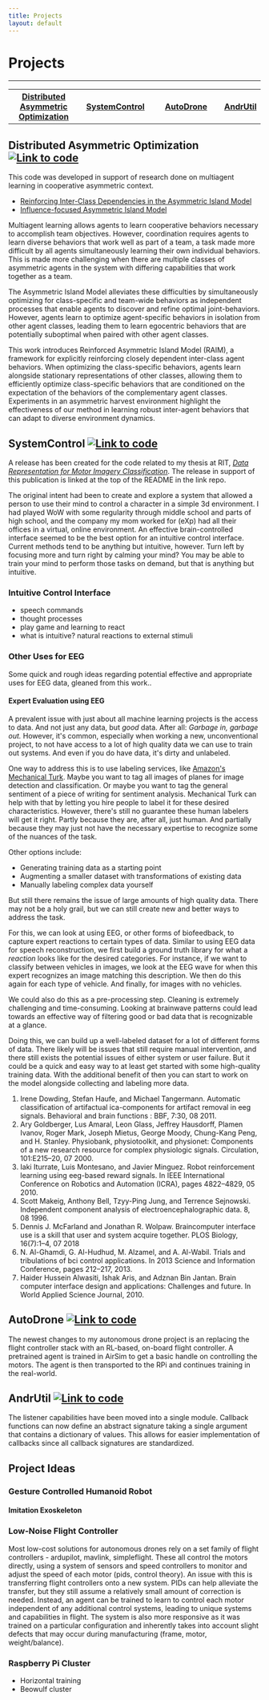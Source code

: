 ```yaml
---
title: Projects
layout: default
---
```


# Projects

<hr>

<table style="width: 100%">
  <tr>
    <th style="width:30%; text-align: center"><a href="https://github.com/AndrewTFesta/island_influence">Distributed Asymmetric Optimization</a></th>
    <th style="width:30%; text-align: center"><a href="https://github.com/AndrewTFesta/SystemControl">SystemControl</a></th>
    <th style="width:30%; text-align: center"><a href="https://github.com/AndrewTFesta/AutoDrone">AutoDrone</a></th>
    <th style="width:30%; text-align: center"><a href="https://github.com/AndrewTFesta/AndrUtil">AndrUtil</a></th>
  </tr>
</table>

## Distributed Asymmetric Optimization <a href="https://github.com/AndrewTFesta/island_influence"><img class="codelink" src="assets/images/link.png" alt="Link to code"></a>

This code was developed in support of research done on multiagent learning in cooperative asymmetric context.

- <a href="docs/pubs/raim___gecco.pdf">Reinforcing Inter-Class Dependencies in the Asymmetric Island Model</a>
- <a href="docs/pubs/influence_focused_learning___aamas.pdf">Influence-focused Asymmetric Island Model</a>

Multiagent learning allows agents to learn cooperative behaviors necessary to accomplish team objectives. However, coordination requires agents to learn diverse behaviors that work well as part of a team, a task made more difficult by all agents simultaneously learning their own individual behaviors. This is made more challenging when there are multiple classes of asymmetric agents in the system with differing capabilities that work together as a team.

The Asymmetric Island Model alleviates these difficulties by simultaneously optimizing for class-specific and team-wide behaviors as independent processes that enable agents to discover and refine optimal joint-behaviors. However, agents learn to optimize agent-specific behaviors in isolation from other agent classes, leading them to learn egocentric behaviors that are potentially suboptimal when paired with other agent classes.

This work introduces Reinforced Asymmetric Island Model (RAIM), a framework for explicitly reinforcing closely dependent inter-class agent behaviors. When optimizing the class-specific behaviors, agents learn alongside stationary representations of other classes, allowing them to efficiently optimize class-specific behaviors that are conditioned on the expectation of the behaviors of the complementary agent classes. Experiments in an asymmetric harvest environment highlight the effectiveness of our method in learning robust inter-agent behaviors that can adapt to diverse environment dynamics.

## SystemControl <a href="https://github.com/AndrewTFesta/SystemControl"><img class="codelink" src="assets/images/link.png" alt="Link to code"></a>

A release has been created for the code related to my thesis at RIT, <a href="docs/pubs/Data_Representation_for_Motor_Imagery_Classification.pdf"><em>Data Representation for Motor Imagery Classification</em></a>. The release in support of this publication is linked at the top of the README in the link repo.

The original intent had been to create and explore a system that allowed a person to use their mind to control a character in a simple 3d environment. I had played WoW with some regularity through middle school and parts of high school, and the company my mom worked for (eXp) had all their offices in a virtual, online environment. An effective brain-controlled interface seemed to be the best option for an intuitive control interface. Current methods tend to be anything but intuitive, however. Turn left by focusing more and turn right by calming your mind? You may be able to train your mind to perform those tasks on demand, but that is anything but intuitive.

### Intuitive Control Interface

- speech commands
- thought processes
- play game and learning to react
- what is intuitive? natural reactions to external stimuli

### Other Uses for EEG

Some quick and rough ideas regarding potential effective and appropriate uses for EEG data, gleaned from this work..

#### Expert Evaluation using EEG

<!--
A point that cannot be emphasized enough is there is no substitute for clean data. The age-old adage is once again proven correct: garbage in means garbage out. This holds particularly true in domains where the data is inherently dirty and difficult to work with. While ideally this data would be collected as cleanly as possible, post-processing is possible which is able to isolate the signal from the noise after it has been recorded. The work of this research took several steps to perform this data cleaning, including filtering out specific frequency ranges; However, the issue of identifying artifacts in the data was not addressed.

Normally, this task would be undertaken by a subject-matter expert who would mark bad regions of the data stream for removal. Another approach is to consider that most EEG signals are non-Gaussian in nature, meaning that principal component analysis will likely not be an effective tool to separate the signals. Instead, it is possible to use independent component analysis to separate overlapping events, to remove line noise from the data [32], and to automatically detect artifacts that may be present due to muscle movement [12].
-->

A prevalent issue with just about all machine learning projects is the access to data. And not just any data, but *good* data. After all: *Garbage in, garbage out.* However, it's common, especially when working a new, unconventional project, to not have access to a lot of high quality data we can use to train out systems. And even if you do have data, it's dirty and unlabeled. 

One way to address this is to use labeling services, like [Amazon's Mechanical Turk](https://www.mturk.com/). Maybe you want to tag all images of planes for image detection and classification. Or maybe you want to tag the general sentiment of a piece of writing for sentiment analysis. Mechanical Turk can help with that by letting you hire people to label it for these desired characteristics. However, there's still no guarantee these human labelers will get it right. Partly because they are, after all, just human. And partially because they may just not have the necessary expertise to recognize some of the nuances of the task.

Other options include:

- Generating training data as a starting point
- Augmenting a smaller dataset with transformations of existing data
- Manually labeling complex data yourself

But still there remains the issue of large amounts of high quality data. There may not be a holy grail, but we can still create new and better ways to address the task.

For this, we can look at using EEG, or other forms of biofeedback, to capture expert reactions to certain types of data. Similar to using EEG data for speech reconstruction, we first build a ground truth library for what a *reaction* looks like for the desired categories. For instance, if we want to classify between vehicles in images, we look at the EEG wave for when this expert recognizes an image matching this description. We then do this again for each type of vehicle. And finally, for images with no vehicles.

We could also do this as a pre-processing step. Cleaning is extremely challenging and time-consuming. Looking at brainwave patterns could lead towards an effective way of filtering good or bad data that is recognizable at a glance.  

Doing this, we can build up a well-labeled dataset for a lot of different forms of data. There likely will be issues that still require manual intervention, and there still exists the potential issues of either system or user failure. But it could be a quick and easy way to at least get started with some high-quality training data. With the additional benefit of then you can start to work on the model alongside collecting and labeling more data.

1. Irene Dowding, Stefan Haufe, and Michael Tangermann. Automatic classification of artifactual ica-components for artifact removal in eeg signals. Behavioral and brain functions : BBF, 7:30, 08 2011.
1. Ary Goldberger, Lus Amaral, Leon Glass, Jeffrey Hausdorff, Plamen Ivanov, Roger Mark, Joseph Mietus, George Moody, Chung-Kang Peng, and H. Stanley. Physiobank, physiotoolkit, and physionet: Components of a new research resource for complex physiologic signals. Circulation, 101:E215–20, 07 2000.
1. Iaki Iturrate, Luis Montesano, and Javier Minguez. Robot reinforcement learning using eeg-based reward signals. In IEEE International Conference on Robotics and Automation (ICRA), pages 4822–4829, 05 2010.
1. Scott Makeig, Anthony Bell, Tzyy-Ping Jung, and Terrence Sejnowski. Independent component analysis of electroencephalographic data. 8, 08 1996.
1. Dennis J. McFarland and Jonathan R. Wolpaw. Braincomputer interface use is a skill that user and system acquire together. PLOS Biology, 16(7):1–4, 07 2018
1. N. Al-Ghamdi, G. Al-Hudhud, M. Alzamel, and A. Al-Wabil. Trials and tribulations of bci control applications. In 2013 Science and Information Conference, pages 212–217, 2013.
1. Haider Hussein Alwasiti, Ishak Aris, and Adznan Bin Jantan. Brain computer interface design and applications: Challenges and future. In World Applied Science Journal, 2010.

<!--
#### Authentication Through EEG

### Time series classification
#### Recurrent Neural Networks
#### Transformers
-->

<!--
## SmartWoW <a href="https://github.com/AndrewTFesta/SmartWoW"><img class="codelink" src="assets/images/link.png" alt="Link to code"></a>
-->

## AutoDrone <a href="https://github.com/AndrewTFesta/AutoDrone"><img class="codelink" src="assets/images/link.png" alt="Link to code" ></a>

The newest changes to my autonomous drone project is an replacing the flight controller stack with an RL-based, on-board flight controller. A pretrained agent is trained in AirSim to get a basic handle on controlling the motors. The agent is then transported to the RPi and continues training in the real-world.

## AndrUtil <a href="https://github.com/AndrewTFesta/AndrUtil"><img class="codelink" src="assets/images/link.png" alt="Link to code"></a>

The listener capabilities have been moved into a single module. Callback functions can now define an abstract signature taking a single argument that contains a dictionary of values. This allows for easier implementation of callbacks since all callback signatures are standardized.

## Project Ideas

### Gesture Controlled Humanoid Robot
#### Imitation Exoskeleton
### Low-Noise Flight Controller

Most low-cost solutions for autonomous drones rely on a set family of flight controllers - ardupilot, mavlink, simpleflight. These all control the motors directly, using a system of sensors and speed controllers to monitor and adjust the speed of each motor (pids, control theory). An issue with this is transferring flight controllers onto a new system. PIDs can help alleviate the transfer, but they still assume a relatively small amount of correction is needed. Instead, an agent can be trained to learn to control each motor independent of any additional control systems, leading to unique systems and capabilities in flight. The system is also more responsive as it was trained on a particular configuration and inherently takes into account slight defects that may occur during manufacturing (frame, motor, weight/balance).

### Raspberry Pi Cluster

- Horizontal training
- Beowulf cluster
